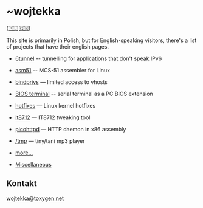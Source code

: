 ~wojtekka
=========

([🇵🇱](../pl/) [🇬🇧](../en/))

This site is primarily in Polish, but for English-speaking visitors, there's a list of projects that have their english pages.

* [6tunnel](https://github.com/wojtekka/6tunnel) -- tunnelling for applications that don't speak IPv6
* [asm51](https://github.com/wojtekka/asm51) -- MCS-51 assembler for Linux
* [bindprivs](https://github.com/wojtekka/bindprivs) — limited access to vhosts
* [BIOS terminal](https://github.com/wojtekka/bios-terminal) -- serial terminal as a PC BIOS extension
* [hotfixes](../hotfixes/) — Linux kernel hotfixes
* [it8712](https://github.com/wojtekka/it8712) — IT8712 tweaking tool
* [picohttpd](https://github.com/wojtekka/picohttpd) — HTTP daemon in x86 assembly
* [/tmp](../tmp/) — tiny/tani mp3 player
* [more...](https://github.com/wojtekka)

* [Miscellaneous](https://gist.github.com/wojtekka)

Kontakt
-------

wојtеkkа@tоxygеn.nеt


